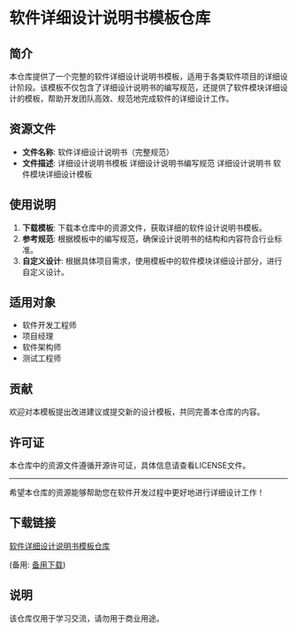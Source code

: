 # 软件详细设计说明书模板仓库

## 简介
本仓库提供了一个完整的软件详细设计说明书模板，适用于各类软件项目的详细设计阶段。该模板不仅包含了详细设计说明书的编写规范，还提供了软件模块详细设计的模板，帮助开发团队高效、规范地完成软件的详细设计工作。

## 资源文件
- **文件名称**: 软件详细设计说明书（完整规范）
- **文件描述**: 详细设计说明书模板 详细设计说明书编写规范 详细设计说明书 软件模块详细设计模板

## 使用说明
1. **下载模板**: 下载本仓库中的资源文件，获取详细的软件设计说明书模板。
2. **参考规范**: 根据模板中的编写规范，确保设计说明书的结构和内容符合行业标准。
3. **自定义设计**: 根据具体项目需求，使用模板中的软件模块详细设计部分，进行自定义设计。

## 适用对象
- 软件开发工程师
- 项目经理
- 软件架构师
- 测试工程师

## 贡献
欢迎对本模板提出改进建议或提交新的设计模板，共同完善本仓库的内容。

## 许可证
本仓库中的资源文件遵循开源许可证，具体信息请查看LICENSE文件。

---

希望本仓库的资源能够帮助您在软件开发过程中更好地进行详细设计工作！

## 下载链接
[软件详细设计说明书模板仓库](https://pan.quark.cn/s/37f0084678a0) 

(备用: [备用下载](https://pan.baidu.com/s/1nTQRiEv1pxNBWtwHbBdNAg?pwd=1234))

## 说明

该仓库仅用于学习交流，请勿用于商业用途。
